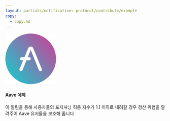 ```yaml
---
layout: partials/notifications-protocol/contribute/example
copy: 
  - copy.md
---
```


![](/assets/img/notifications-protocol/integrations/aave.svg)

#### Aave 예제

이 알림을 통해 사용자들의 포지셔닝 허용 지수가 1.1 이하로 내려갈 경우 청산 위험을 알려주어 Aave 유저들을 보호해 줍니다
